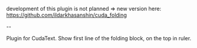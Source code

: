 development of this plugin is not planned => new version here: https://github.com/ildarkhasanshin/cuda_folding

--

Plugin for CudaText.
Show first line of the folding block, on the top in ruler.
